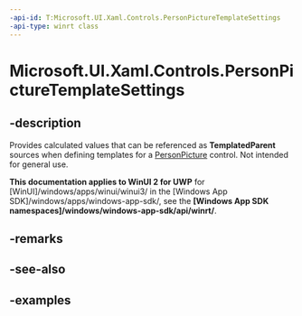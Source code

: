 ```yaml
---
-api-id: T:Microsoft.UI.Xaml.Controls.PersonPictureTemplateSettings
-api-type: winrt class
---
```


# Microsoft.UI.Xaml.Controls.PersonPictureTemplateSettings

<!--
public sealed class PersonPictureTemplateSettings : Windows.UI.Xaml.DependencyObject
-->

## -description

Provides calculated values that can be referenced as **TemplatedParent** sources when defining templates for a [PersonPicture](personpicture.md) control. Not intended for general use.

**This documentation applies to WinUI 2 for UWP** for [WinUI]/windows/apps/winui/winui3/ in the [Windows App SDK]/windows/apps/windows-app-sdk/, see the **[Windows App SDK namespaces]/windows/windows-app-sdk/api/winrt/**.

## -remarks

## -see-also

## -examples
